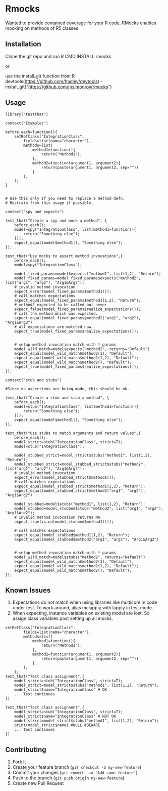 # Rmocks

Wanted to provide contained coverage for your R code. RMocks enables mocking on methods of R5 classes

## Installation

Clone the git repo and run R CMD INSTALL rmocks 

or

use the install_git function from R devtools(https://github.com/hadley/devtools) - install_git("https://github.com/jpsimonroy/rmocks")

## Usage
```
library("testthat")

context("Examples")

before_each=function(){
	setRefClass("IntegrationClass", 
		fields=list(name="character"),
		methods=list(
			method1=function(){
				return("Method1");
			},
			method2=function(argument1, argument2){
				return(paste(argument1, argument2, sep=""))
			}
		),
	);
}


# Use this only if you need to replace a method defn. 
# Restrain from this usage if possible.

context("spy and expects")

test_that("Create a spy and mock a method", {
	before_each();
	model=spy("IntegrationClass", list(method1=function(){
		return("Something else");
	}));
	expect_equal(model$method1(), "Something else");
});

test_that("Use mocks to assert method invocations",{
	before_each();
	model=spy("IntegrationClass");

	model_fixed_params=model$expects("method1", list(1,2), "Return");
	model_fixed_params=model_fixed_params$expects("method2", list("arg1", "arg2"), "Arg1&Arg2");
	# invalid method invocation 
	expect_error(model_fixed_params$method1());
	# call matches expectations
	expect_equal(model_fixed_params$method1(1,2), "Return");
	# method2 expected to be called but never
	expect_false(model_fixed_params$realize_expectations());
	# call the method which was expected.
	expect_equal(model_fixed_params$method2("arg1", "arg2"), "Arg1&Arg2")
	# all expectations are matched now.
	expect_true(model_fixed_params$realize_expectations());


	# setup method invocation match with * params
	model_wild_match=model$expects("method2", returns="Default")
	expect_equal(model_wild_match$method2(1), "Default");
	expect_equal(model_wild_match$method2(1,2), "Default");
	expect_equal(model_wild_match$method2(), "Default");
	expect_true(model_fixed_params$realize_expectations());
});

context("stub and stubs")

#Since no assertions are being made, this should be ok.

test_that("Create a stub and stub a method", {
	before_each();
	model=stub("IntegrationClass", list(method1=function(){
		return("Something else");
	}));
	expect_equal(model$method1(), "Something else");
});

test_that("Use stubs to match arguments and return values",{
	before_each();
	model_strict=stub("IntegrationClass", strict=T);
	model=stub("IntegrationClass");

	model_stubbed_strict=model_strict$stubs("method1", list(1,2), "Return");
	model_stubbed_strict=model_stubbed_strict$stubs("method2", list("arg1", "arg2"), "Arg1&Arg2");
	# invalid method invocation 
	expect_error(model_stubbed_strict$method1());
	# call matches expectations
	expect_equal(model_stubbed_strict$method1(1,2), "Return");
	expect_equal(model_stubbed_strict$method2("arg1", "arg2"), "Arg1&Arg2")

	model_stubbed=model$stubs("method1", list(1,2), "Return");
	model_stubbed=model_stubbed$stubs("method2", list("arg1", "arg2"), "Arg1&Arg2");
	# invalid method invocation returns NA
	expect_true(is.na(model_stubbed$method1()));

	# call matches expectations
	expect_equal(model_stubbed$method1(1,2), "Return");
	expect_equal(model_stubbed$method2("arg1", "arg2"), "Arg1&Arg2")


	# setup method invocation match with * params
	model_wild_match=model$stubs("method2", returns="Default")
	expect_equal(model_wild_match$method2(1), "Default");
	expect_equal(model_wild_match$method2(1,2), "Default");
	expect_equal(model_wild_match$method2(), "Default");
});
```
## Known Issues
1. Expectations do not match when using libraries like multicore in code under test. To work around, alias mclapply with lapply in test mode.
2. When expecting, instance variables on existing model are lost. So assign class variables post setting up all mocks.

```
setRefClass("IntegrationClass", 
		fields=list(name="character"),
		methods=list(
			method1=function(){
				return("Method1");
			},
			method2=function(argument1, argument2){
				return(paste(argument1, argument2, sep=""))
			}
		),
	);
test_that("Test class assignment",{
	model_strict=stub("IntegrationClass", strict=T);
	model_strict=model_strict$stubs("method1", list(1,2), "Return");
	model_strict$name="IntegrationClass" # OK
	... Test continues
})

test_that("Test class assignment",{
	model_strict=stub("IntegrationClass", strict=T);
	model_strict$name="IntegrationClass" # NOT OK
	model_strict=model_strict$stubs("method1", list(1,2), "Return");
	print(model_strict$name) #NULL #BEWARE
	... Test continues
})

```

## Contributing

1. Fork it
2. Create your feature branch (`git checkout -b my-new-feature`)
3. Commit your changes (`git commit -am 'Add some feature'`)
4. Push to the branch (`git push origin my-new-feature`)
5. Create new Pull Request
